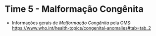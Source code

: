 # Time 5 - Malformação Congênita


* Informações gerais de *Malformação Congênita* pela OMS:  
https://www.who.int/health-topics/congenital-anomalies#tab=tab_2
